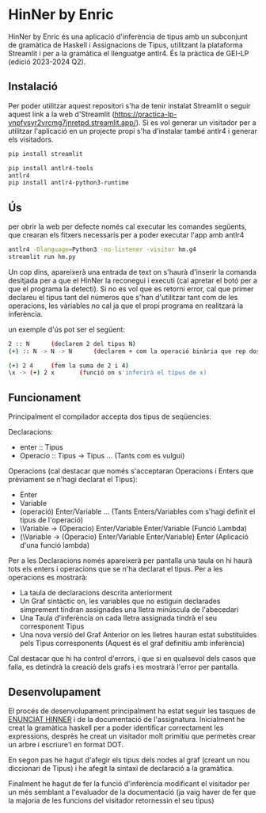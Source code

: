 # HinNer by Enric

HinNer by Enric és una aplicació d'inferència de tipus amb un subconjunt de gramàtica de Haskell i Assignacions de Tipus, utilitzant la plataforma Streamlit i per a la gramàtica el llenguatge antlr4.
És la pràctica de GEI-LP (edició 2023-2024 Q2).

## Instalació

Per poder utilitzar aquest repositori s'ha de tenir instalat Streamlit o seguir aquest link a la web d'Streamlit (https://practica-lp-ynpfvsyr2vrcmg7jnretpd.streamlit.app/).
Si es vol generar un visitador per a utilitzar l'aplicació en un projecte propi s'ha d'instalar també antlr4 i generar els visitadors.

```bash
pip install streamlit

pip install antlr4-tools
antlr4
pip install antlr4-python3-runtime
```

## Ús

per obrir la web per defecte només cal executar les comandes següents, que crearan els fitxers necessaris per a poder executar l'app amb antlr4
```bash
antlr4 -Dlanguage=Python3 -no-listener -visitor hm.g4
streamlit run hm.py
```
Un cop dins, apareixerà una entrada de text on s'haurà d'inserir la comanda desitjada per a que el HinNer la reconegui i executi (cal apretar el botó per a que el programa la detecti).
Si no es vol que es retorni error, cal que primer declareu el tipus tant del números que s'han d'utilitzar tant com de les operacions, les vàriables no cal ja que el propi programa en realitzarà la inferència.

un exemple d'ús pot ser el següent:

```bash
2 :: N      (declarem 2 del tipus N)
(+) :: N -> N -> N      (declarem + com la operació binària que rep dos paràmetres del tipus N i retorna un altre de tipus N)

(+) 2 4     (fem la suma de 2 i 4)
\x -> (+) 2 x       (funció on s'inferirà el tipus de x)
```

## Funcionament
Principalment el compilador accepta dos tipus de seqüencies:

Declaracions:
- enter :: Tipus
- Operacio :: Tipus -> Tipus ... (Tants com es vulgui)

Operacions (cal destacar que només s'acceptaran Operacions i Enters que prèviament se n'hagi declarat el Tipus):
- Enter
- Variable
- (operació) Enter/Variable ... (Tants Enters/Variables com s'hagi definit el tipus de l'operació)
- \Variable -> (Operacio) Enter/Variable Enter/Variable   (Funció Lambda)
- (\Variable -> (Operacio) Enter/Variable Enter/Variable) Enter  (Aplicació d'una funció lambda)

Per a les Declaracions només apareixerà per pantalla una taula on hi haurà tots els enters i operacions que se n'ha declarat el tipus.
Per a les operacions es mostrarà:
- La taula de declaracions descrita anteriorment
- Un Graf sintàctic on, les variables que no estiguin declarades simprement tindran assignades una lletra minúscula de l'abecedari
- Una Taula d'inferència on cada lletra assignada tindrà el seu corresponent Tipus
- Una nova versió del Graf Anterior on les lletres hauran estat substituïdes pels Tipus corresponents (Aquest és el graf definitiu amb inferència)

Cal destacar que hi ha control d'errors, i que si en qualsevol dels casos que falla, es detindrà la creació dels grafs i es mostrarà l'error per pantalla.


## Desenvolupament
El procés de desenvolupament principalment ha estat seguir les tasques de [ENUNCIAT HINNER](https://github.com/gebakx/lp-hinner-24) i de la documentació de l'assignatura.
Inicialment he creat la gramàtica haskell per a poder identificar correctament les expressions, desprès he creat un visitador molt primitiu que permetès crear un arbre i escriure'l en format DOT.

En segon pas he hagut d'afegir els tipus dels nodes al graf (creant un nou diccionari de Tipus) i he afegit la sintaxi de declaració a la gramàtica.

Finalment he hagut de fer la funció d'inferència modificant el visitador per un més semblant a l'evaluador de la documentació (ja vaig haver de fer que la majoria de les funcions del visitador retornessin el seu tipus)

